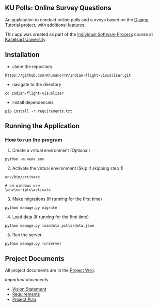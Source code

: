 ## KU Polls: Online Survey Questions 

An application to conduct online polls and surveys based
on the [Django Tutorial project](https://docs.djangoproject.com/en/5.1/intro/tutorial01/), with
additional features.

This app was created as part of the [Individual Software Process](
https://cpske.github.io/ISP) course at [Kasetsart University](https://www.ku.ac.th).

## Installation
- clone the repository
```
https://github.com/KhunakornP/Indian-flight-visualizer.git
```
- navigate to the directory
```
cd Indian-flight-visualizer
```
- Install dependencies
```
pip install -r requirements.txt
```
## Running the Application

### How to run the program
1. Create a virtual environment (Optional)
```
python -m venv env
```
2. Activate the virtual environment (Skip if skipping step 1)
```
env/bin/activate

# on windows use
\env\scripts\activate
```
3. Make migrations (If running for the first time)
```
python manage.py migrate
```
4. Load data (If running for the first time)
```
python manage.py loaddata polls/data.json
```
5. Run the server
```
python manage.py runserver
```

## Project Documents

All project documents are in the [Project Wiki](../../wiki/Home).

*Important documents*
- [Vision Statement](../../wiki/Vision%20Statement)
- [Requirements](../../wiki/Requirements)
- [Project Plan](../../wiki/Project%20Plan)
